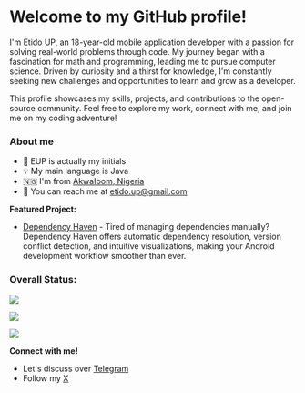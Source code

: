 # Welcome to my GitHub profile! 

I'm Etido UP, an 18-year-old mobile application developer with a passion for solving real-world problems through code. My journey began with a fascination for math and programming, leading me to pursue computer science. Driven by curiosity and a thirst for knowledge, I'm constantly seeking new challenges and opportunities to learn and grow as a developer.

This profile showcases my skills, projects, and contributions to the open-source community. Feel free to explore my work, connect with me, and join me on my coding adventure! 

### About me
- 📛 EUP is actually my initials
- 💡 My main language is Java
-  🇳🇬 I'm from [AkwaIbom, Nigeria](https://en.m.wikipedia.org/wiki/Akwa_Ibom_State)
- 📨 You can reach me at etido.up@gmail.com

**Featured Project:**

* [Dependency Haven](https://github.com/etidoUP/dependency-haven) - Tired of managing dependencies manually? Dependency Haven offers automatic dependency resolution, version conflict detection, and intuitive visualizations, making your Android development workflow smoother than ever.

### Overall Status:

![](https://github-readme-stats.vercel.app/api?username=etidoUP&theme=graywhite&hide_border=false&include_all_commits=true&count_private=true)<br/>

![](https://github-readme-streak-stats.herokuapp.com/?user=etidoUP&theme=graywhite&hide_border=false)<br/>

![](https://github-readme-stats.vercel.app/api/top-langs/?username=etidoUP&theme=graywhite&hide_border=false&include_all_commits=true&count_private=true&layout=compact)


**Connect with me!**
- Let's discuss over [Telegram](https://t.me/etidoUP)
- Follow my [X](https://x.com/etidoUP?t=MmeqlAU1WupuHrSgG11aGQ&s=09)
